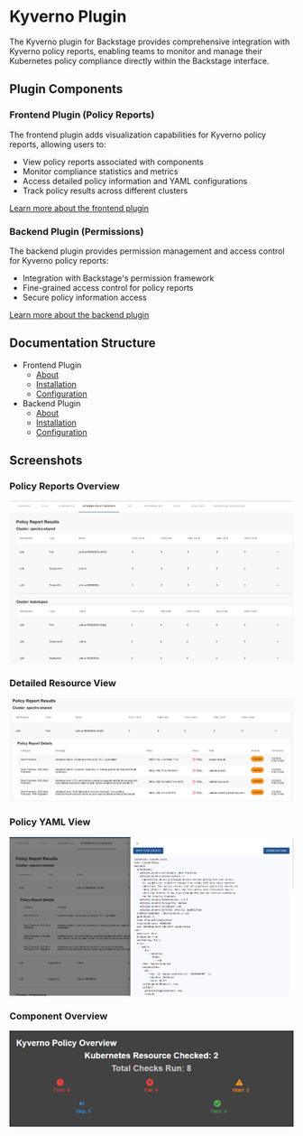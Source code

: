 # Kyverno Plugin

The Kyverno plugin for Backstage provides comprehensive integration with Kyverno policy reports, enabling teams to monitor and manage their Kubernetes policy compliance directly within the Backstage interface.

## Plugin Components

### Frontend Plugin (Policy Reports)
The frontend plugin adds visualization capabilities for Kyverno policy reports, allowing users to:  
- View policy reports associated with components  
- Monitor compliance statistics and metrics  
- Access detailed policy information and YAML configurations  
- Track policy results across different clusters  

[Learn more about the frontend plugin](./frontend/about.md)

### Backend Plugin (Permissions)
The backend plugin provides permission management and access control for Kyverno policy reports:  
- Integration with Backstage's permission framework  
- Fine-grained access control for policy reports  
- Secure policy information access  

[Learn more about the backend plugin](./backend/about.md)

## Documentation Structure

- Frontend Plugin
    - [About](./frontend/about.md)
    - [Installation](./frontend/install.md)
    - [Configuration](./frontend/configure.md)
- Backend Plugin
    - [About](./backend/about.md)
    - [Installation](./backend/install.md)
    - [Configuration](./backend/configure.md)

## Screenshots

### Policy Reports Overview
![Policy Reports Overview](../../images/kyverno-01.png)

### Detailed Resource View
![Detailed Resource View](../../images/kyverno-02.png)

### Policy YAML View
![Policy YAML View](../../images/kyverno-03.png)

### Component Overview
![Component Overview](../../images/kyverno-04.png)
